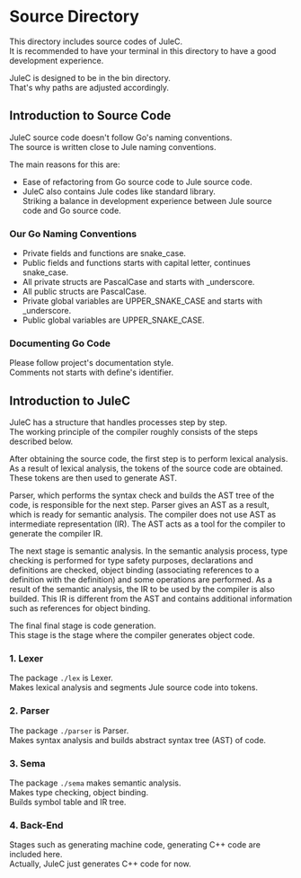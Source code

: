 # Source Directory

This directory includes source codes of JuleC. <br>
It is recommended to have your terminal in this directory to have a good development experience.

JuleC is designed to be in the bin directory. <br>
That's why paths are adjusted accordingly.

## Introduction to Source Code

JuleC source code doesn't follow Go's naming conventions. \
The source is written close to Jule naming conventions.

The main reasons for this are:
  - Ease of refactoring from Go source code to Jule source code.
  - JuleC also contains Jule codes like standard library. \
    Striking a balance in development experience between Jule source code and Go source code.

### Our Go Naming Conventions
 - Private fields and functions are snake_case.
 - Public fields and functions starts with capital letter, continues snake_case.
 - All private structs are PascalCase and starts with \_underscore.
 - All public structs are PascalCase.
 - Private global variables are UPPER_SNAKE_CASE and starts with \_underscore.
 - Public global variables are UPPER_SNAKE_CASE.

### Documenting Go Code
Please follow project's documentation style. \
Comments not starts with define's identifier.

## Introduction to JuleC

JuleC has a structure that handles processes step by step. \
The working principle of the compiler roughly consists of the steps described below.

After obtaining the source code, the first step is to perform lexical analysis.
As a result of lexical analysis, the tokens of the source code are obtained.
These tokens are then used to generate AST.

Parser, which performs the syntax check and builds the AST tree of the code, is responsible for the next step.
Parser gives an AST as a result, which is ready for semantic analysis.
The compiler does not use AST as intermediate representation (IR).
The AST acts as a tool for the compiler to generate the compiler IR.

The next stage is semantic analysis.
In the semantic analysis process, type checking is performed for type safety purposes, declarations and definitions are checked, object binding (associating references to a definition with the definition) and some operations are performed.
As a result of the semantic analysis, the IR to be used by the compiler is also builded.
This IR is different from the AST and contains additional information such as references for object binding.

The final final stage is code generation. \
This stage is the stage where the compiler generates object code.

### 1. Lexer

The package ``./lex`` is Lexer. \
Makes lexical analysis and segments Jule source code into tokens.

### 2. Parser

The package ``./parser`` is Parser. \
Makes syntax analysis and builds abstract syntax tree (AST) of code.

### 3. Sema

The package ``./sema`` makes semantic analysis. \
Makes type checking, object binding. \
Builds symbol table and IR tree.

### 4. Back-End

Stages such as generating machine code, generating C++ code are included here. \
Actually, JuleC just generates C++ code for now.

